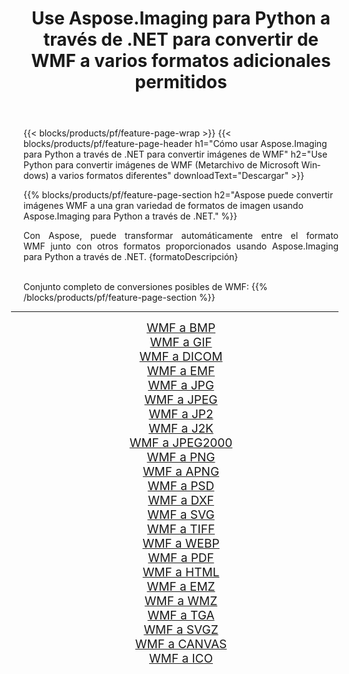 ﻿---
title: Use Aspose.Imaging para Python a través de .NET para convertir de WMF a varios formatos adicionales permitidos 
weight: 3920
url: /es/python-net/conversion/from/wmf 
lang: es
langdirlevel: 2
locales: zh-hans,ja,it,ru,de,es,fr,nl,id,lt,pl,pt,vi,tr,ko,zh-hant,ar,hi,th,sv,cs,uk,he
description: Puede transformar rápidamente de WMF(Metarchivo de Microsoft Windows) a varios formatos usando Aspose.Imaging para Python a través de .NET.
---

{{< blocks/products/pf/feature-page-wrap >}}
{{< blocks/products/pf/feature-page-header h1="Cómo usar Aspose.Imaging para Python a través de .NET para convertir imágenes de WMF" h2="Use Python para convertir imágenes de WMF (Metarchivo de Microsoft Windows) a varios formatos diferentes" downloadText="Descargar" >}}


{{% blocks/products/pf/feature-page-section  h2="Aspose puede convertir imágenes WMF a una gran variedad de formatos de imagen usando Aspose.Imaging para Python a través de .NET." %}}
<p align=justify>Con Aspose, puede transformar automáticamente entre el formato WMF junto con otros formatos proporcionados usando Aspose.Imaging para Python a través de .NET. {formatoDescripción}</p>
<br/>
Conjunto completo de conversiones posibles de WMF:
{{% /blocks/products/pf/feature-page-section %}}
<div class="container-fluid productfamilypage bg-gray">
    <div class="convertypes bg-gray agp-content section">
        <div class="container">
		<hr style="margin-left:-20px;"/>
		<div class="row other-converters" style="gap: 10px;font-size: 19px;text-align:center;">
		    <div class='col-md-2 other-converter remove-lp remove-rp'><a href="/imaging/es/python-net/conversion/wmf-to-bmp" style="padding:15px;">WMF a BMP</a></div><div class='col-md-2 other-converter remove-lp remove-rp'><a href="/imaging/es/python-net/conversion/wmf-to-gif" style="padding:15px;">WMF a GIF</a></div><div class='col-md-2 other-converter remove-lp remove-rp'><a href="/imaging/es/python-net/conversion/wmf-to-dicom" style="padding:15px;">WMF a DICOM</a></div><div class='col-md-2 other-converter remove-lp remove-rp'><a href="/imaging/es/python-net/conversion/wmf-to-emf" style="padding:15px;">WMF a EMF</a></div><div class='col-md-2 other-converter remove-lp remove-rp'><a href="/imaging/es/python-net/conversion/wmf-to-jpg" style="padding:15px;">WMF a JPG</a></div><div class='col-md-2 other-converter remove-lp remove-rp'><a href="/imaging/es/python-net/conversion/wmf-to-jpeg" style="padding:15px;">WMF a JPEG</a></div><div class='col-md-2 other-converter remove-lp remove-rp'><a href="/imaging/es/python-net/conversion/wmf-to-jp2" style="padding:15px;">WMF a JP2</a></div><div class='col-md-2 other-converter remove-lp remove-rp'><a href="/imaging/es/python-net/conversion/wmf-to-j2k" style="padding:15px;">WMF a J2K</a></div><div class='col-md-2 other-converter remove-lp remove-rp'><a href="/imaging/es/python-net/conversion/wmf-to-jpeg2000" style="padding:15px;">WMF a JPEG2000</a></div><div class='col-md-2 other-converter remove-lp remove-rp'><a href="/imaging/es/python-net/conversion/wmf-to-png" style="padding:15px;">WMF a PNG</a></div><div class='col-md-2 other-converter remove-lp remove-rp'><a href="/imaging/es/python-net/conversion/wmf-to-apng" style="padding:15px;">WMF a APNG</a></div><div class='col-md-2 other-converter remove-lp remove-rp'><a href="/imaging/es/python-net/conversion/wmf-to-psd" style="padding:15px;">WMF a PSD</a></div><div class='col-md-2 other-converter remove-lp remove-rp'><a href="/imaging/es/python-net/conversion/wmf-to-dxf" style="padding:15px;">WMF a DXF</a></div><div class='col-md-2 other-converter remove-lp remove-rp'><a href="/imaging/es/python-net/conversion/wmf-to-svg" style="padding:15px;">WMF a SVG</a></div><div class='col-md-2 other-converter remove-lp remove-rp'><a href="/imaging/es/python-net/conversion/wmf-to-tiff" style="padding:15px;">WMF a TIFF</a></div><div class='col-md-2 other-converter remove-lp remove-rp'><a href="/imaging/es/python-net/conversion/wmf-to-webp" style="padding:15px;">WMF a WEBP</a></div><div class='col-md-2 other-converter remove-lp remove-rp'><a href="/imaging/es/python-net/conversion/wmf-to-pdf" style="padding:15px;">WMF a PDF</a></div><div class='col-md-2 other-converter remove-lp remove-rp'><a href="/imaging/es/python-net/conversion/wmf-to-html" style="padding:15px;">WMF a HTML</a></div><div class='col-md-2 other-converter remove-lp remove-rp'><a href="/imaging/es/python-net/conversion/wmf-to-emz" style="padding:15px;">WMF a EMZ</a></div><div class='col-md-2 other-converter remove-lp remove-rp'><a href="/imaging/es/python-net/conversion/wmf-to-wmz" style="padding:15px;">WMF a WMZ</a></div><div class='col-md-2 other-converter remove-lp remove-rp'><a href="/imaging/es/python-net/conversion/wmf-to-tga" style="padding:15px;">WMF a TGA</a></div><div class='col-md-2 other-converter remove-lp remove-rp'><a href="/imaging/es/python-net/conversion/wmf-to-svgz" style="padding:15px;">WMF a SVGZ</a></div><div class='col-md-2 other-converter remove-lp remove-rp'><a href="/imaging/es/python-net/conversion/wmf-to-canvas" style="padding:15px;">WMF a CANVAS</a></div><div class='col-md-2 other-converter remove-lp remove-rp'><a href="/imaging/es/python-net/conversion/wmf-to-ico" style="padding:15px;">WMF a ICO</a></div>
                </div>
        </div>
    </div>
</div>
<br/>

